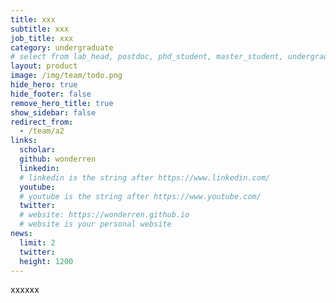 ```yaml
---
title: xxx
subtitle: xxx
job_title: xxx
category: undergraduate 
# select from lab_head, postdoc, phd_student, master_student, undergraduate, staff, visitor, intern
layout: product
image: /img/team/todo.png
hide_hero: true
hide_footer: false
remove_hero_title: true
show_sidebar: false
redirect_from:
  - /team/a2
links:
  scholar: 
  github: wonderren
  linkedin: 
  # linkedin is the string after https://www.linkedin.com/
  youtube: 
  # youtube is the string after https://www.youtube.com/
  twitter: 
  # website: https://wonderren.github.io
  # website is your personal website
news:
  limit: 2
  twitter: 
  height: 1200
---
```


xxxxxx